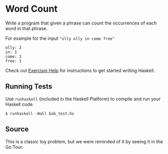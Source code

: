 # Word Count

Write a program that given a phrase can count the occurrences of each word in that phrase.

For example for the input `"olly olly in come free"`

```plain
olly: 2
in: 1
come: 1
free: 1
```


Check out [Exercism
Help](http://exercism.io/languages/haskell) for
instructions to get started writing Haskell.

## Running Tests

Use `runhaskell` (included in the Haskell Platform) to compile and run your
Haskell code.

    $ runhaskell -Wall bob_test.hs

## Source

This is a classic toy problem, but we were reminded of it by seeing it in the Go Tour.
